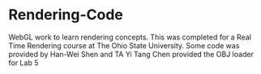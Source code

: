 # Rendering-Code

WebGL work to learn rendering concepts. This was completed for a Real Time Rendering course at The Ohio State University. Some code was provided by Han-Wei Shen and TA Yi Tang Chen provided the OBJ loader for Lab 5
